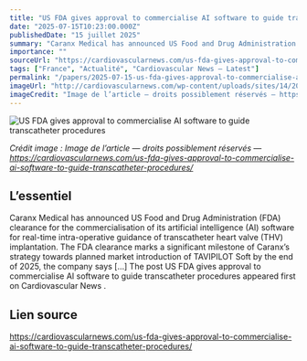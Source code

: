 ```yaml
---
title: "US FDA gives approval to commercialise AI software to guide transcatheter procedures"
date: "2025-07-15T10:23:00.000Z"
publishedDate: "15 juillet 2025"
summary: "Caranx Medical has announced US Food and Drug Administration (FDA) clearance for the commercialisation of its artificial intelligence (AI) software for real-time intra-operative guidance of transcatheter heart valve (THV) implantation. The FDA clearance marks a significant milestone of Caranx&#8217;s strategy towards planned market introduction of TAVIPILOT Soft by the end of 2025, the company says [&#8230;] The post US FDA gives approval to commercialise AI software to guide transcatheter procedures appeared first on Cardiovascular News ."
importance: ""
sourceUrl: "https://cardiovascularnews.com/us-fda-gives-approval-to-commercialise-ai-software-to-guide-transcatheter-procedures/"
tags: ["France", "Actualité", "Cardiovascular News — Latest"]
permalink: "/papers/2025-07-15-us-fda-gives-approval-to-commercialise-ai-software-to-guide-transcatheter-procedures"
imageUrl: "http://cardiovascularnews.com/wp-content/uploads/sites/14/2016/07/tavi-durability-a-rose-by-any-other-name-is-still-a-rose-1.jpg"
imageCredit: "Image de l’article — droits possiblement réservés — https://cardiovascularnews.com/us-fda-gives-approval-to-commercialise-ai-software-to-guide-transcatheter-procedures/"
---
```


![US FDA gives approval to commercialise AI software to guide transcatheter procedures](http://cardiovascularnews.com/wp-content/uploads/sites/14/2016/07/tavi-durability-a-rose-by-any-other-name-is-still-a-rose-1.jpg)

*Crédit image : Image de l’article — droits possiblement réservés — https://cardiovascularnews.com/us-fda-gives-approval-to-commercialise-ai-software-to-guide-transcatheter-procedures/*

## L’essentiel

Caranx Medical has announced US Food and Drug Administration (FDA) clearance for the commercialisation of its artificial intelligence (AI) software for real-time intra-operative guidance of transcatheter heart valve (THV) implantation. The FDA clearance marks a significant milestone of Caranx&#8217;s strategy towards planned market introduction of TAVIPILOT Soft by the end of 2025, the company says [&#8230;] The post US FDA gives approval to commercialise AI software to guide transcatheter procedures appeared first on Cardiovascular News .

## Lien source

https://cardiovascularnews.com/us-fda-gives-approval-to-commercialise-ai-software-to-guide-transcatheter-procedures/
